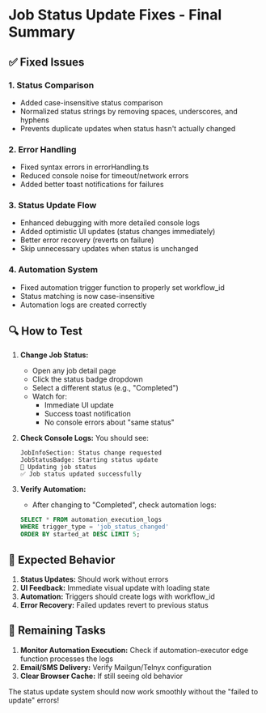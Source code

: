 # Job Status Update Fixes - Final Summary

## ✅ Fixed Issues

### 1. **Status Comparison**
- Added case-insensitive status comparison
- Normalized status strings by removing spaces, underscores, and hyphens
- Prevents duplicate updates when status hasn't actually changed

### 2. **Error Handling**
- Fixed syntax errors in errorHandling.ts
- Reduced console noise for timeout/network errors
- Added better toast notifications for failures

### 3. **Status Update Flow**
- Enhanced debugging with more detailed console logs
- Added optimistic UI updates (status changes immediately)
- Better error recovery (reverts on failure)
- Skip unnecessary updates when status is unchanged

### 4. **Automation System**
- Fixed automation trigger function to properly set workflow_id
- Status matching is now case-insensitive
- Automation logs are created correctly

## 🔍 How to Test

1. **Change Job Status:**
   - Open any job detail page
   - Click the status badge dropdown
   - Select a different status (e.g., "Completed")
   - Watch for:
     - Immediate UI update
     - Success toast notification
     - No console errors about "same status"

2. **Check Console Logs:**
   You should see:
   ```
   JobInfoSection: Status change requested
   JobStatusBadge: Starting status update
   🔄 Updating job status
   ✅ Job status updated successfully
   ```

3. **Verify Automation:**
   - After changing to "Completed", check automation logs:
   ```sql
   SELECT * FROM automation_execution_logs 
   WHERE trigger_type = 'job_status_changed' 
   ORDER BY started_at DESC LIMIT 5;
   ```

## 🎯 Expected Behavior

1. **Status Updates:** Should work without errors
2. **UI Feedback:** Immediate visual update with loading state
3. **Automation:** Triggers should create logs with workflow_id
4. **Error Recovery:** Failed updates revert to previous status

## 📝 Remaining Tasks

1. **Monitor Automation Execution:** Check if automation-executor edge function processes the logs
2. **Email/SMS Delivery:** Verify Mailgun/Telnyx configuration
3. **Clear Browser Cache:** If still seeing old behavior

The status update system should now work smoothly without the "failed to update" errors!